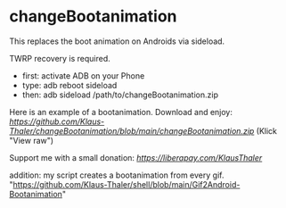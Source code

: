 # changeBootanimation
This replaces the boot animation on Androids via sideload.

TWRP recovery is required.


- first: activate ADB on your Phone
- type: adb reboot sideload
- then: adb sideload /path/to/changeBootanimation.zip

Here is an example of a bootanimation.
Download and enjoy: *https://github.com/Klaus-Thaler/changeBootanimation/blob/main/changeBootanimation.zip*
(Klick "View raw")

Support me with a small donation: *https://liberapay.com/KlausThaler*

addition: my script creates a bootanimation from every gif.
"https://github.com/Klaus-Thaler/shell/blob/main/Gif2Android-Bootanimation"
